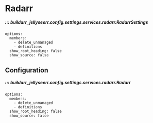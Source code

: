 # Radarr

##### ::: buildarr_jellyseerr.config.settings.services.radarr.RadarrSettings
    options:
      members:
        - delete_unmanaged
        - definitions
      show_root_heading: false
      show_source: false

## Configuration

##### ::: buildarr_jellyseerr.config.settings.services.radarr.Radarr
    options:
      members:
        - delete_unmanaged
        - definitions
      show_root_heading: false
      show_source: false
